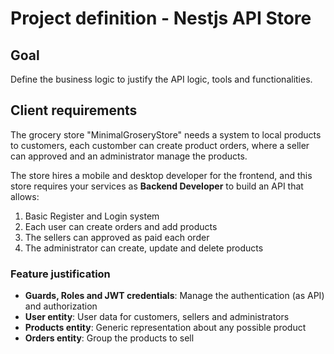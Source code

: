 # Project definition - Nestjs API Store

## Goal

Define the business logic to justify the API logic, tools and functionalities.

## Client requirements

The grocery store "MinimalGroseryStore" needs a system to local products to customers, each customber can create product orders, where a seller can approved and an administrator manage the products.

The store hires a mobile and desktop developer for the frontend, and this store requires your services as **Backend Developer** to build an API that allows:

1. Basic Register and Login system
2. Each user can create orders and add products
3. The sellers can approved as paid each order
4. The administrator can create, update and delete products

### Feature justification

- **Guards, Roles and JWT credentials**: Manage the authentication (as API) and authorization
- **User entity**: User data for customers, sellers and administrators
- **Products entity**: Generic representation about any possible product
- **Orders entity**: Group the products to sell

